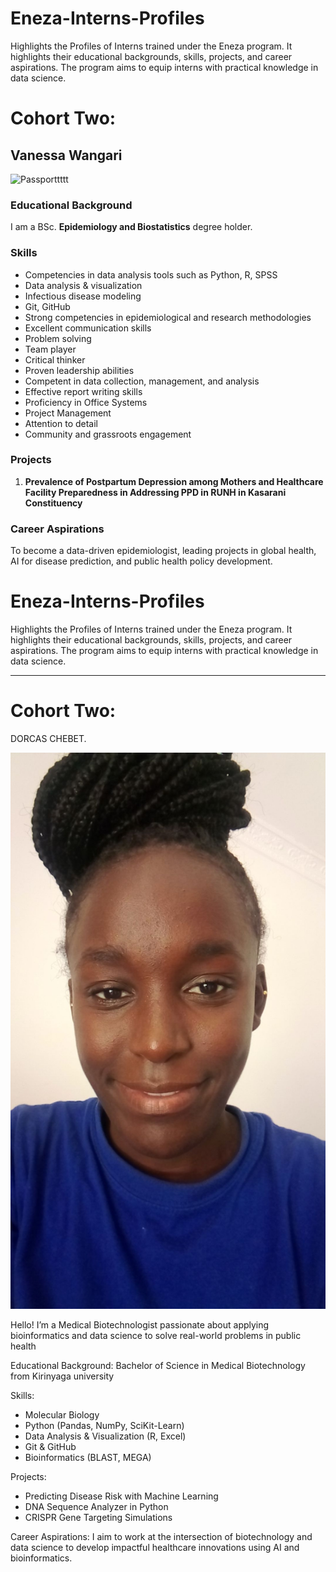 # Eneza-Interns-Profiles

Highlights the Profiles of Interns trained under the Eneza program. It highlights their educational backgrounds, skills, projects, and career aspirations. The program aims to equip interns with practical knowledge in data science.

# Cohort Two:

## Vanessa Wangari

![Passporttttt](https://github.com/user-attachments/assets/baa945cb-27c6-4448-a457-424987044796)

### Educational Background
I am a BSc. **Epidemiology and Biostatistics** degree holder.

### Skills
- Competencies in data analysis tools such as Python, R, SPSS
- Data analysis & visualization 
- Infectious disease modeling
- Git, GitHub
- Strong competencies in epidemiological and research methodologies
- Excellent communication skills
- Problem solving
- Team player
- Critical thinker
- Proven leadership abilities
- Competent in data collection, management, and analysis
- Effective report writing skills
- Proficiency in Office Systems
- Project Management
- Attention to detail
- Community and grassroots engagement

### Projects
1. **Prevalence of Postpartum Depression among Mothers and Healthcare Facility Preparedness in Addressing PPD in RUNH in Kasarani Constituency**

### Career Aspirations
To become a data-driven epidemiologist, leading projects in global health, AI for disease prediction, and public health policy development.

# Eneza-Interns-Profiles
Highlights the Profiles of Interns trained under the Eneza program. It highlights their educational backgrounds, skills, projects, and career aspirations. The program aims to equip interns with practical knowledge in data science.

---
# Cohort Two:
DORCAS CHEBET.

![DORCAS](images/Dorcas-photo.jpg)

Hello! I’m a Medical Biotechnologist passionate about applying bioinformatics and data science to solve real-world problems in public health

Educational Background:
Bachelor of Science in Medical Biotechnology from Kirinyaga university

Skills:
- Molecular Biology
- Python (Pandas, NumPy, SciKit-Learn)
- Data Analysis & Visualization (R, Excel)
- Git & GitHub
- Bioinformatics (BLAST, MEGA)

Projects:
- Predicting Disease Risk with Machine Learning
- DNA Sequence Analyzer in Python
- CRISPR Gene Targeting Simulations

Career Aspirations:
I aim to work at the intersection of biotechnology and data science to develop impactful healthcare innovations using AI and bioinformatics.

